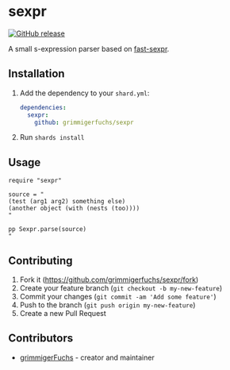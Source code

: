 # sexpr

[![GitHub release](https://img.shields.io/github/release/grimmigerfuchs/sexpr.svg)](https://github.com/grimmigerfuchs/sexpr/releases)

A small s-expression parser based on [fast-sexpr](https://www.npmjs.com/package/fast-sexpr).

## Installation

1. Add the dependency to your `shard.yml`:

   ```yaml
   dependencies:
     sexpr:
       github: grimmigerfuchs/sexpr
   ```

2. Run `shards install`

## Usage

```crystal
require "sexpr"

source = "
(test (arg1 arg2) something else)
(another object (with (nests (too))))
"

pp Sexpr.parse(source)
"
```

## Contributing

1. Fork it (<https://github.com/grimmigerfuchs/sexpr/fork>)
2. Create your feature branch (`git checkout -b my-new-feature`)
3. Commit your changes (`git commit -am 'Add some feature'`)
4. Push to the branch (`git push origin my-new-feature`)
5. Create a new Pull Request

## Contributors

- [grimmigerFuchs](https://github.com/grimmigerfuchs) - creator and maintainer
